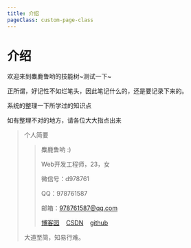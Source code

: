 ```yaml
---
title: 介绍
pageClass: custom-page-class
---
```


# 介绍

欢迎来到麋鹿鲁哟的技能树~测试一下~

正所谓，好记性不如烂笔头，因此笔记什么的，还是要记录下来的。

系统的整理一下所学过的知识点

如有整理不对的地方，请各位大大指点出来

>个人简要
>
>>麋鹿鲁哟  :)
>>
>>Web开发工程师，23，女
>>
>>微信号：d978761
>>
>>QQ：978761587
>>
>>邮箱：978761587@qq.com
>>
>>[博客园](https://www.cnblogs.com/miluluyo/)&nbsp;&nbsp;&nbsp;&nbsp;[CSDN](https://blog.csdn.net/qq_39394518)&nbsp;&nbsp;&nbsp;&nbsp;[github](https://github.com/miluluyo)
>>
>
>大道至简，知易行难。
